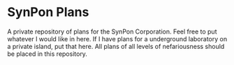 # SynPon Plans

A private repository of plans for the SynPon Corporation. Feel free to put whatever I would like in here. If I have plans for a underground laboratory on a private island, put that here. All plans of all levels of nefariousness should be placed in this repository.
